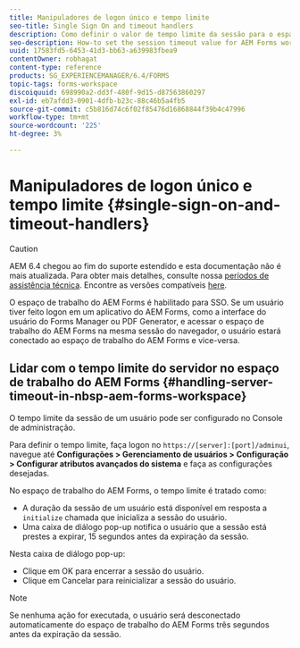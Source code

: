 ```yaml
---
title: Manipuladores de logon único e tempo limite
seo-title: Single Sign On and timeout handlers
description: Como definir o valor de tempo limite da sessão para o espaço de trabalho do AEM Forms.
seo-description: How-to set the session timeout value for AEM Forms workspace.
uuid: 17583fd5-6453-41d3-bb63-a639983fbea9
contentOwner: robhagat
content-type: reference
products: SG_EXPERIENCEMANAGER/6.4/FORMS
topic-tags: forms-workspace
discoiquuid: 698990a2-dd3f-480f-9d15-d87563860297
exl-id: eb7afdd3-0901-4dfb-b23c-88c46b5a4fb5
source-git-commit: c5b816d74c6f02f85476d16868844f39b4c47996
workflow-type: tm+mt
source-wordcount: '225'
ht-degree: 3%

---
```


# Manipuladores de logon único e tempo limite {#single-sign-on-and-timeout-handlers}

>[!CAUTION]
>
>AEM 6.4 chegou ao fim do suporte estendido e esta documentação não é mais atualizada. Para obter mais detalhes, consulte nossa [períodos de assistência técnica](https://helpx.adobe.com/br/support/programs/eol-matrix.html). Encontre as versões compatíveis [here](https://experienceleague.adobe.com/docs/).

O espaço de trabalho do AEM Forms é habilitado para SSO. Se um usuário tiver feito logon em um aplicativo do AEM Forms, como a interface do usuário do Forms Manager ou PDF Generator, e acessar o espaço de trabalho do AEM Forms na mesma sessão do navegador, o usuário estará conectado ao espaço de trabalho do AEM Forms e vice-versa.

## Lidar com o tempo limite do servidor no espaço de trabalho do AEM Forms {#handling-server-timeout-in-nbsp-aem-forms-workspace}

O tempo limite da sessão de um usuário pode ser configurado no Console de administração.

Para definir o tempo limite, faça logon no `https://[server]:[port]/adminui`, navegue até **Configurações > Gerenciamento de usuários > Configuração > Configurar atributos avançados do sistema** e faça as configurações desejadas.

No espaço de trabalho do AEM Forms, o tempo limite é tratado como:

* A duração da sessão de um usuário está disponível em resposta a `initialize` chamada que inicializa a sessão do usuário.
* Uma caixa de diálogo pop-up notifica o usuário que a sessão está prestes a expirar, 15 segundos antes da expiração da sessão.

Nesta caixa de diálogo pop-up:

* Clique em OK para encerrar a sessão do usuário.
* Clique em Cancelar para reinicializar a sessão do usuário.

>[!NOTE]
>
>Se nenhuma ação for executada, o usuário será desconectado automaticamente do espaço de trabalho do AEM Forms três segundos antes da expiração da sessão.
